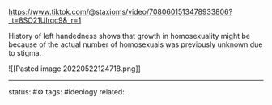 
https://www.tiktok.com/@staxioms/video/7080601513478933806?_t=8SO21UIrqc9&_r=1

History of left handedness shows that growth in homosexuality might be because of the actual number of homosexuals was previously unknown due to stigma.

![[Pasted image 20220522124718.png]]




---
status: #⚙️ 
tags: #ideology 
related: 